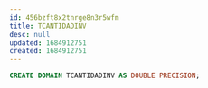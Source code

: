 ```yaml
---
id: 456bzft8x2tnrge8n3r5wfm
title: TCANTIDADINV
desc: null
updated: 1684912751
created: 1684912751
---
```



```sql
CREATE DOMAIN TCANTIDADINV AS DOUBLE PRECISION;
```
